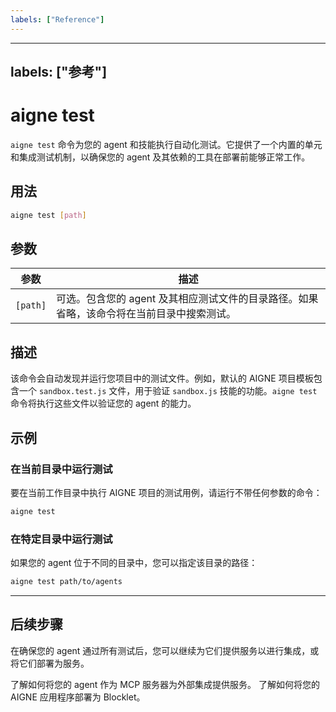 ```yaml
---
labels: ["Reference"]
---
```


---
labels: ["参考"]
---

# aigne test

`aigne test` 命令为您的 agent 和技能执行自动化测试。它提供了一个内置的单元和集成测试机制，以确保您的 agent 及其依赖的工具在部署前能够正常工作。

## 用法

```bash Basic Syntax icon=lucide:terminal
aigne test [path]
```

## 参数

| 参数      | 描述                                                                                                |
|---------------|------------------------------------------------------------------------------------------------------------|
| `[path]`      | 可选。包含您的 agent 及其相应测试文件的目录路径。如果省略，该命令将在当前目录中搜索测试。 |

## 描述

该命令会自动发现并运行您项目中的测试文件。例如，默认的 AIGNE 项目模板包含一个 `sandbox.test.js` 文件，用于验证 `sandbox.js` 技能的功能。`aigne test` 命令将执行这些文件以验证您的 agent 的能力。

## 示例

### 在当前目录中运行测试

要在当前工作目录中执行 AIGNE 项目的测试用例，请运行不带任何参数的命令：

```bash icon=lucide:terminal
aigne test
```

### 在特定目录中运行测试

如果您的 agent 位于不同的目录中，您可以指定该目录的路径：

```bash icon=lucide:terminal
aigne test path/to/agents
```

---

## 后续步骤

在确保您的 agent 通过所有测试后，您可以继续为它们提供服务以进行集成，或将它们部署为服务。

<x-cards>
  <x-card data-title="aigne serve-mcp" data-icon="lucide:server" data-href="/command-reference/serve-mcp">
    了解如何将您的 agent 作为 MCP 服务器为外部集成提供服务。
  </x-card>
  <x-card data-title="aigne deploy" data-icon="lucide:rocket" data-href="/command-reference/deploy">
    了解如何将您的 AIGNE 应用程序部署为 Blocklet。
  </x-card>
</x-cards>